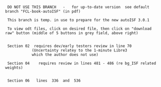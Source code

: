      DO NOT USE THIS BRANCH   -   for up-to-date version  see default branch "FCL-book-autoISF" (in pdf)

     This branch is temp. in use to prepare for the new autoISF 3.0.1
     
     To view odt files, click on desired file, then click on "download raw" button (middle of 5 buttons in grey field, above right)  


     Section 02  requires dev/early testers review in line 70  
                (Uncertainty relatey to the 1-minute Libre3  
                which the author does not use)

     Section 04    requires review in lines 481 - 486 (re bg_ISF related weights)


     Section 06   lines  336  and  536

 
